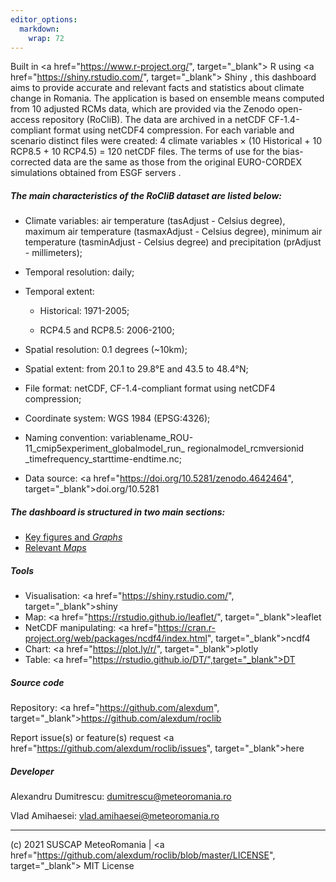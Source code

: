 ```yaml
---
editor_options: 
  markdown: 
    wrap: 72
---
```


Built in <a href="https://www.r-project.org/", target="_blank"> R </a> using
<a href="https://shiny.rstudio.com/", target="_blank"> Shiny </a>, this dashboard aims to provide
accurate and relevant facts and statistics about climate change in
Romania. The application is based on ensemble means computed from 10
adjusted RCMs data, which are provided via the Zenodo open-access
repository (RoCliB). The data are archived in a netCDF CF-1.4-compliant
format using netCDF4 compression. For each variable and scenario
distinct files were created: 4 climate variables × (10 Historical + 10
RCP8.5 + 10 RCP4.5) = 120 netCDF files. The terms of use for the
bias-corrected data are the same as those from the original EURO-CORDEX
simulations obtained from ESGF servers .

##### The main characteristics of the RoCliB dataset are listed below:

-   Climate variables: air temperature (tasAdjust - Celsius degree),
    maximum air temperature (tasmaxAdjust - Celsius degree), minimum air
    temperature (tasminAdjust - Celsius degree) and precipitation
    (prAdjust - millimeters);

-   Temporal resolution: daily;

-   Temporal extent:

    -   Historical: 1971-2005;

    -   RCP4.5 and RCP8.5: 2006-2100;

-   Spatial resolution: 0.1 degrees (\~10km);

-   Spatial extent: from 20.1 to 29.8°E and 43.5 to 48.4°N;

-   File format: netCDF, CF-1.4-compliant format using netCDF4
    compression;

-   Coordinate system: WGS 1984 (EPSG:4326);

-   Naming convention:
    variablename_ROU-11_cmip5experiment_globalmodel_run_ regionalmodel_rcmversionid _timefrequency_starttime-endtime.nc;

-   Data source:
    <a href="https://doi.org/10.5281/zenodo.4642464", target="_blank">doi.org/10.5281</a>

##### The dashboard is structured in two main sections:

-   [Key figures and *Graphs*](#Graphs)
-   [Relevant *Maps*](#maps)

##### Tools

-   Visualisation: <a href="https://shiny.rstudio.com/", target="_blank">shiny</a>
-   Map: <a href="https://rstudio.github.io/leaflet/", target="_blank">leaflet</a>
-   NetCDF manipulating: <a href="https://cran.r-project.org/web/packages/ncdf4/index.html", target="_blank">ncdf4</a>
-   Chart: <a href="https://plot.ly/r/", target="_blank">plotly</a>
-   Table: <a href="https://rstudio.github.io/DT/",target="_blank">DT</a>

##### Source code

Repository:
<a href="https://github.com/alexdum", target="_blank">https://github.com/alexdum/roclib</a>

Report issue(s) or feature(s) request
<a href="https://github.com/alexdum/roclib/issues", target="_blank">here</a>

##### Developer

Alexandru Dumitrescu:
[dumitrescu@meteoromania.ro](mailto:dumitrescu@meteoromania.ro)

Vlad Amihaesei:
[vlad.amihaesei@meteoromania.ro](mailto:vlad.amihaesei@meteoromania.r)

------------------------------------------------------------------------

(c) 2021 SUSCAP MeteoRomania \| <a href="https://github.com/alexdum/roclib/blob/master/LICENSE", target="_blank"> MIT
    License</a>
